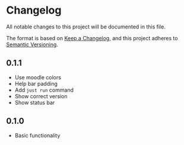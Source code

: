 # Changelog

All notable changes to this project will be documented in this file.

The format is based on [Keep a Changelog](https://keepachangelog.com), and this project adheres to
[Semantic Versioning](https://semver.org).

## 0.1.1

- Use moodle colors
- Help bar padding
- Add `just run` command
- Show correct version
- Show status bar

## 0.1.0

- Basic functionality
